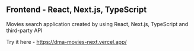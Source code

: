## Frontend - React, Next.js, TypeScript

Movies search application created by using React, Next.js, TypeScript and third-party API

Try it here - https://dma-movies-next.vercel.app/
